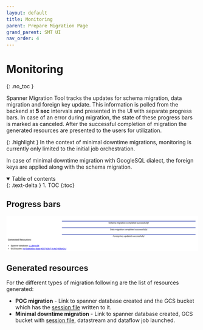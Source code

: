 ```yaml
---
layout: default
title: Monitoring
parent: Prepare Migration Page
grand_parent: SMT UI
nav_order: 4
---
```


# Monitoring
{: .no_toc }

Spanner Migration Tool tracks the updates for schema migration, data migration and foreign key update. This information is polled from the backend at **5 sec** intervals and presented in the UI with separate progress bars. In case of an error during migration, the state of these progress bars is marked as canceled. After the successful completion of migration the generated resources are presented to the users for utilization.

{: .highlight }
In the context of minimal downtime migrations, monitoring is currently only limited to the initial job orchestration.

In case of minimal downtime migration with GoogleSQL dialect, the foreign keys are applied along with the schema migration.

<details open markdown="block">
  <summary>
    Table of contents
  </summary>
  {: .text-delta }
1. TOC
{:toc}
</details>

## Progress bars

![](../assets/asset-rekjv7z3yqp.png)

## Generated resources

For the different types of migration following are the list of resources generated:

- **POC migration** - Link to spanner database created and the GCS bucket which has the [session file](#bookmark=id.4buhr2y7q8jw) written to it.
- **Minimal downtime migration** - Link to spanner database created, GCS bucket with [session file](#bookmark=id.4buhr2y7q8jw), datastream and dataflow job launched.
